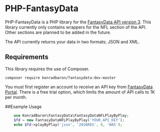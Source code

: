 # PHP-FantasyData

PHP-FantasyData is a PHP library for the [FantasyData API version 3](http://fantasydata.com/).
This library currently only contains wrappers for the NFL section of the API. Other sections are planned to be added in the future.

The API currently returns your data in two formats; JSON and XML.

## Requirements
This library requires the use of Composer.
```
composer require konradbaron/fantasydata:dev-master
```

You must first register an account to receive an API key from [FantasyData Portal](http://fantasydata.com/). There is a free trial option, which limits the amount of API calls to 1K per month.

##Example Usage

```php
    use KonradBaron\FantasyData\FantasyDataNFLPlayByPlay;
    $fd = new FantasyDataNFLPlayByPlay('YOUR_API_KEY');
    echo $fd->playByPlay('json', '2016REG', 8, 'WAS');
```
